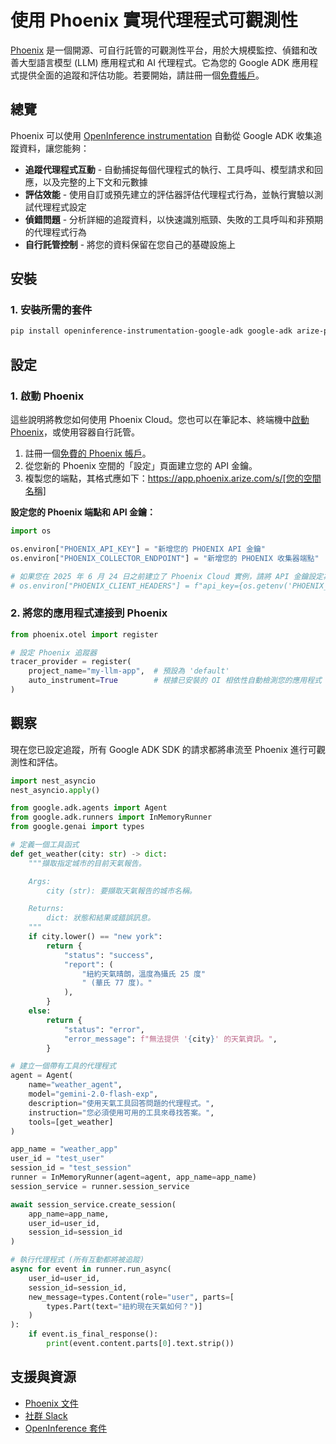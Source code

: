 # 使用 Phoenix 實現代理程式可觀測性

[Phoenix](https://arize.com/docs/phoenix) 是一個開源、可自行託管的可觀測性平台，用於大規模監控、偵錯和改善大型語言模型 (LLM) 應用程式和 AI 代理程式。它為您的 Google ADK 應用程式提供全面的追蹤和評估功能。若要開始，請註冊一個[免費帳戶](https://phoenix.arize.com/)。


## 總覽

Phoenix 可以使用 [OpenInference instrumentation](https://github.com/Arize-ai/openinference/tree/main/python/instrumentation/openinference-instrumentation-google-adk) 自動從 Google ADK 收集追蹤資料，讓您能夠：

- **追蹤代理程式互動** - 自動捕捉每個代理程式的執行、工具呼叫、模型請求和回應，以及完整的上下文和元數據
- **評估效能** - 使用自訂或預先建立的評估器評估代理程式行為，並執行實驗以測試代理程式設定
- **偵錯問題** - 分析詳細的追蹤資料，以快速識別瓶頸、失敗的工具呼叫和非預期的代理程式行為
- **自行託管控制** - 將您的資料保留在您自己的基礎設施上

## 安裝

### 1. 安裝所需的套件

```bash
pip install openinference-instrumentation-google-adk google-adk arize-phoenix-otel
```

## 設定

### 1. 啟動 Phoenix

這些說明將教您如何使用 Phoenix Cloud。您也可以在筆記本、終端機中[啟動 Phoenix](https://arize.com/docs/phoenix/integrations/llm-providers/google-gen-ai/google-adk-tracing)，或使用容器自行託管。

1. 註冊一個[免費的 Phoenix 帳戶](https://phoenix.arize.com/)。
2. 從您新的 Phoenix 空間的「設定」頁面建立您的 API 金鑰。
3. 複製您的端點，其格式應如下：https://app.phoenix.arize.com/s/[您的空間名稱]

**設定您的 Phoenix 端點和 API 金鑰：**

```python
import os

os.environ["PHOENIX_API_KEY"] = "新增您的 PHOENIX API 金鑰"
os.environ["PHOENIX_COLLECTOR_ENDPOINT"] = "新增您的 PHOENIX 收集器端點"

# 如果您在 2025 年 6 月 24 日之前建立了 Phoenix Cloud 實例，請將 API 金鑰設定為標頭：
# os.environ["PHOENIX_CLIENT_HEADERS"] = f"api_key={os.getenv('PHOENIX_API_KEY')}"
```

### 2.  將您的應用程式連接到 Phoenix

```python
from phoenix.otel import register

# 設定 Phoenix 追蹤器
tracer_provider = register(
    project_name="my-llm-app",  # 預設為 'default'
    auto_instrument=True        # 根據已安裝的 OI 相依性自動檢測您的應用程式
)
```

## 觀察

現在您已設定追蹤，所有 Google ADK SDK 的請求都將串流至 Phoenix 進行可觀測性和評估。

```python
import nest_asyncio
nest_asyncio.apply()

from google.adk.agents import Agent
from google.adk.runners import InMemoryRunner
from google.genai import types

# 定義一個工具函式
def get_weather(city: str) -> dict:
    """擷取指定城市的目前天氣報告。

    Args:
        city (str): 要擷取天氣報告的城市名稱。

    Returns:
        dict: 狀態和結果或錯誤訊息。
    """
    if city.lower() == "new york":
        return {
            "status": "success",
            "report": (
                "紐約天氣晴朗，溫度為攝氏 25 度"
                " (華氏 77 度)。"
            ),
        }
    else:
        return {
            "status": "error",
            "error_message": f"無法提供 '{city}' 的天氣資訊。",
        }

# 建立一個帶有工具的代理程式
agent = Agent(
    name="weather_agent",
    model="gemini-2.0-flash-exp",
    description="使用天氣工具回答問題的代理程式。",
    instruction="您必須使用可用的工具來尋找答案。",
    tools=[get_weather]
)

app_name = "weather_app"
user_id = "test_user"
session_id = "test_session"
runner = InMemoryRunner(agent=agent, app_name=app_name)
session_service = runner.session_service

await session_service.create_session(
    app_name=app_name,
    user_id=user_id,
    session_id=session_id
)

# 執行代理程式 (所有互動都將被追蹤)
async for event in runner.run_async(
    user_id=user_id,
    session_id=session_id,
    new_message=types.Content(role="user", parts=[
        types.Part(text="紐約現在天氣如何？")]
    )
):
    if event.is_final_response():
        print(event.content.parts[0].text.strip())
```

## 支援與資源
- [Phoenix 文件](https://arize.com/docs/phoenix/integrations/llm-providers/google-gen-ai/google-adk-tracing)
- [社群 Slack](https://arize-ai.slack.com/join/shared_invite/zt-11t1vbu4x-xkBIHmOREQnYnYDH1GDfCg#/shared-invite/email)
- [OpenInference 套件](https://github.com/Arize-ai/openinference/tree/main/python/instrumentation/openinference-instrumentation-google-adk)
